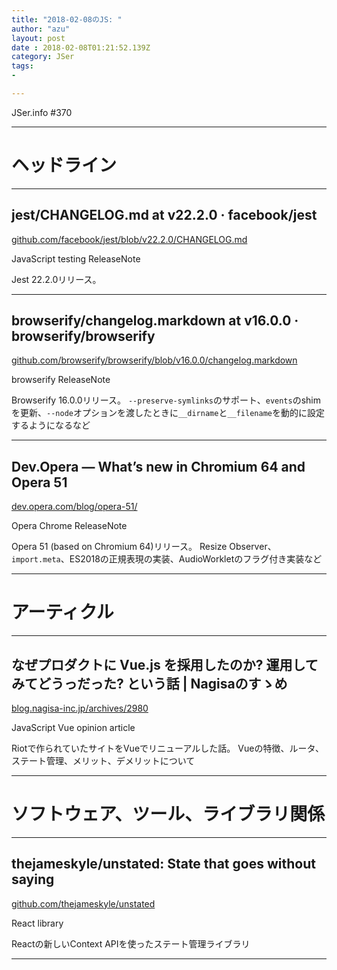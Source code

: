 ```yaml
---
title: "2018-02-08のJS: "
author: "azu"
layout: post
date : 2018-02-08T01:21:52.139Z
category: JSer
tags:
-

---
```


JSer.info #370

----

<h1 class="site-genre">ヘッドライン</h1>

----

## jest/CHANGELOG.md at v22.2.0 · facebook/jest
[github.com/facebook/jest/blob/v22.2.0/CHANGELOG.md](https://github.com/facebook/jest/blob/v22.2.0/CHANGELOG.md "jest/CHANGELOG.md at v22.2.0 · facebook/jest")
<p class="jser-tags jser-tag-icon"><span class="jser-tag">JavaScript</span> <span class="jser-tag">testing</span> <span class="jser-tag">ReleaseNote</span></p>

Jest 22.2.0リリース。


----

## browserify/changelog.markdown at v16.0.0 · browserify/browserify
[github.com/browserify/browserify/blob/v16.0.0/changelog.markdown](https://github.com/browserify/browserify/blob/v16.0.0/changelog.markdown "browserify/changelog.markdown at v16.0.0 · browserify/browserify")
<p class="jser-tags jser-tag-icon"><span class="jser-tag">browserify</span> <span class="jser-tag">ReleaseNote</span></p>

Browserify 16.0.0リリース。
`--preserve-symlinks`のサポート、`events`のshimを更新、`--node`オプションを渡したときに`__dirname`と`__filename`を動的に設定するようになるなど


----

## Dev.Opera — What’s new in Chromium 64 and Opera 51
[dev.opera.com/blog/opera-51/](https://dev.opera.com/blog/opera-51/ "Dev.Opera — What’s new in Chromium 64 and Opera 51")
<p class="jser-tags jser-tag-icon"><span class="jser-tag">Opera</span> <span class="jser-tag">Chrome</span> <span class="jser-tag">ReleaseNote</span></p>

Opera 51 (based on Chromium 64)リリース。
Resize Observer、`import.meta`、ES2018の正規表現の実装、AudioWorkletのフラグ付き実装など


----
<h1 class="site-genre">アーティクル</h1>

----

## なぜプロダクトに Vue.js を採用したのか? 運用してみてどうっだった? という話 | Nagisaのすゝめ
[blog.nagisa-inc.jp/archives/2980](https://blog.nagisa-inc.jp/archives/2980 "なぜプロダクトに Vue.js を採用したのか? 運用してみてどうっだった? という話 | Nagisaのすゝめ")
<p class="jser-tags jser-tag-icon"><span class="jser-tag">JavaScript</span> <span class="jser-tag">Vue</span> <span class="jser-tag">opinion</span> <span class="jser-tag">article</span></p>

Riotで作られていたサイトをVueでリニューアルした話。
Vueの特徴、ルータ、ステート管理、メリット、デメリットについて


----
<h1 class="site-genre">ソフトウェア、ツール、ライブラリ関係</h1>

----

## thejameskyle/unstated: State that goes without saying
[github.com/thejameskyle/unstated](https://github.com/thejameskyle/unstated "thejameskyle/unstated: State that goes without saying")
<p class="jser-tags jser-tag-icon"><span class="jser-tag">React</span> <span class="jser-tag">library</span></p>

Reactの新しいContext APIを使ったステート管理ライブラリ


----
